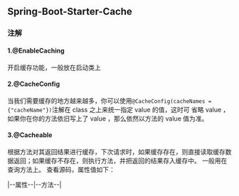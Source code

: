 ## Spring-Boot-Starter-Cache

### 注解

#### 1.@EnableCaching

开启缓存功能，一般放在启动类上

#### 2.@CacheConfig

当我们需要缓存的地方越来越多，你可以使用`@CacheConfig(cacheNames = {"cacheName"})`注解在 class 之上来统一指定 value 的值，这时可
省略 value ，如果你在你的方法依旧写上了 value ，那么依然以方法的 value 值为准。

#### 3.@Cacheable

根据方法对其返回结果进行缓存，下次请求时，如果缓存存在，则直接读取缓存数据返回；如果缓存不存在，则执行方法，并把返回的结果存入缓存中。
一般用在查询方法上。 查看源码，属性值如下：

|--属性--|--方法--|